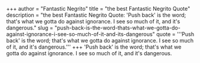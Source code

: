 +++
author = "Fantastic Negrito"
title = "the best Fantastic Negrito Quote"
description = "the best Fantastic Negrito Quote: 'Push back' is the word; that's what we gotta do against ignorance. I see so much of it, and it's dangerous."
slug = "push-back-is-the-word-thats-what-we-gotta-do-against-ignorance-i-see-so-much-of-it-and-its-dangerous"
quote = '''Push back' is the word; that's what we gotta do against ignorance. I see so much of it, and it's dangerous.'''
+++
'Push back' is the word; that's what we gotta do against ignorance. I see so much of it, and it's dangerous.
